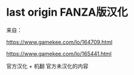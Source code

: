 # last origin FANZA版汉化

来自：

https://www.gamekee.com/lo/164709.html

https://www.gamekee.com/lo/165441.html

官方汉化 + 机翻 官方未汉化的内容

